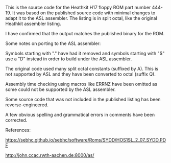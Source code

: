 This is the source code for the Heathkit H17 floppy ROM part number
444-19. It was based on the published source code with minimal changes
to adapt it to the ASL assembler. The listing is in split octal, like
the original Heathkit assembler listing.

I have confirmed that the output matches the published binary for the
ROM.

Some notes on porting to the ASL assembler:

Symbols starting with "." have had it removed and symbols starting
with "$" use a "D" instead in order to build under the ASL assembler.

The original code used many split octal constants (suffixed by A).
This is not supported by ASL and they have been converted to octal
(suffix Q).

Assembly time checking using macros like ERRNZ have been omitted
as some could not be supported by the ASL assembler.

Some source code that was not included in the published listing has
been reverse-engineered.

A few obvious spelling and grammatical errors in comments have been
corrected.

References:

https://sebhc.github.io/sebhc/software/Roms/SYDD/HOS1SL_2_07_SYDD.PDF

http://john.ccac.rwth-aachen.de:8000/as/
